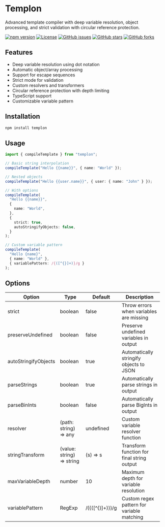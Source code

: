 # Templon

Advanced template compiler with deep variable resolution, object processing, and strict validation with circular reference protection.

[![npm version](https://badge.fury.io/js/templon.svg)](https://www.npmjs.com/package/templon)
[![License](https://img.shields.io/badge/license-MIT-blue.svg)](https://opensource.org/licenses/MIT)
[![GitHub issues](https://img.shields.io/github/issues/amirfarzamnia/templon.svg)](https://github.com/amirfarzamnia/templon/issues)
[![GitHub stars](https://img.shields.io/github/stars/amirfarzamnia/templon.svg)](https://github.com/amirfarzamnia/templon/stargazers)
[![GitHub forks](https://img.shields.io/github/forks/amirfarzamnia/templon.svg)](https://github.com/amirfarzamnia/templon/forks)

## Features

- Deep variable resolution using dot notation
- Automatic object/array processing
- Support for escape sequences
- Strict mode for validation
- Custom resolvers and transformers
- Circular reference protection with depth limiting
- TypeScript support
- Customizable variable pattern

## Installation

```bash
npm install templon
```

## Usage

```typescript
import { compileTemplate } from "templon";

// Basic string interpolation
compileTemplate("Hello {{name}}", { name: "World" });

// Nested objects
compileTemplate("Hello {{user.name}}", { user: { name: "John" } });

// With options
compileTemplate(
  "Hello {{name}}",
  {
    name: "World",
  },
  {
    strict: true,
    autoStringifyObjects: false,
  }
);

// Custom variable pattern
compileTemplate(
  "Hello {name}",
  { name: "World" },
  { variablePattern: /{([^{}]+)}/g }
);
```

## Options

| Option               | Type                      | Default         | Description                                |
| -------------------- | ------------------------- | --------------- | ------------------------------------------ |
| strict               | boolean                   | false           | Throw errors when variables are missing    |
| preserveUndefined    | boolean                   | false           | Preserve undefined variables in output     |
| autoStringifyObjects | boolean                   | true            | Automatically stringify objects to JSON    |
| parseStrings         | boolean                   | true            | Automatically parse strings in output      |
| parseBinInts         | boolean                   | false           | Automatically parse BigInts in output      |
| resolver             | (path: string) => any     | undefined       | Custom variable resolver function          |
| stringTransform      | (value: string) => string | (s) => s        | Transform function for final string output |
| maxVariableDepth     | number                    | 10              | Maximum depth for variable resolution      |
| variablePattern      | RegExp                    | /{{([^{}]+)}}/g | Custom regex pattern for variable matching |
